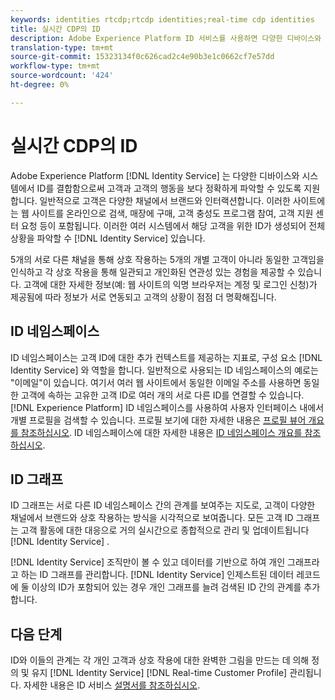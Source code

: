 ```yaml
---
keywords: identities rtcdp;rtcdp identities;real-time cdp identities
title: 실시간 CDP의 ID
description: Adobe Experience Platform ID 서비스를 사용하면 다양한 디바이스와 시스템에서 ID를 결합함으로써 고객과 고객의 행동을 보다 정확하게 파악할 수 있습니다.
translation-type: tm+mt
source-git-commit: 15323134f0c626cad2c4e90b3e1c0662cf7e57dd
workflow-type: tm+mt
source-wordcount: '424'
ht-degree: 0%

---
```



# 실시간 CDP의 ID

Adobe Experience Platform [!DNL Identity Service] 는 다양한 디바이스와 시스템에서 ID를 결합함으로써 고객과 고객의 행동을 보다 정확하게 파악할 수 있도록 지원합니다. 일반적으로 고객은 다양한 채널에서 브랜드와 인터랙션합니다. 이러한 사이트에는 웹 사이트를 온라인으로 검색, 매장에 구매, 고객 충성도 프로그램 참여, 고객 지원 센터 요청 등이 포함됩니다. 이러한 여러 시스템에서 해당 고객을 위한 ID가 생성되어 전체 상황을 파악할 수 [!DNL Identity Service] 있습니다.

5개의 서로 다른 채널을 통해 상호 작용하는 5개의 개별 고객이 아니라 동일한 고객임을 인식하고 각 상호 작용을 통해 일관되고 개인화된 연관성 있는 경험을 제공할 수 있습니다. 고객에 대한 자세한 정보(예: 웹 사이트의 익명 브라우저는 계정 및 로그인 신청)가 제공됨에 따라 정보가 서로 연동되고 고객의 상황이 점점 더 명확해집니다.

## ID 네임스페이스

ID 네임스페이스는 고객 ID에 대한 추가 컨텍스트를 제공하는 지표로, 구성 요소 [!DNL Identity Service] 와 역할을 합니다. 일반적으로 사용되는 ID 네임스페이스의 예로는 &quot;이메일&quot;이 있습니다. 여기서 여러 웹 사이트에서 동일한 이메일 주소를 사용하면 동일한 고객에 속하는 고유한 고객 ID로 여러 개의 서로 다른 ID를 연결할 수 있습니다. [!DNL Experience Platform] ID 네임스페이스를 사용하여 사용자 인터페이스 내에서 개별 프로필을 검색할 수 있습니다. 프로필 보기에 대한 자세한 내용은 [프로필 뷰어 개요를 참조하십시오](/help/rtcdp/profile/profile-viewer.md). ID 네임스페이스에 대한 자세한 내용은 [ID 네임스페이스 개요를 참조하십시오](../../identity-service/namespaces.md).

## ID 그래프

ID 그래프는 서로 다른 ID 네임스페이스 간의 관계를 보여주는 지도로, 고객이 다양한 채널에서 브랜드와 상호 작용하는 방식을 시각적으로 보여줍니다. 모든 고객 ID 그래프는 고객 활동에 대한 대응으로 거의 실시간으로 종합적으로 관리 및 업데이트됩니다 [!DNL Identity Service] .

[!DNL Identity Service] 조직만이 볼 수 있고 데이터를 기반으로 하여 개인 그래프라고 하는 ID 그래프를 관리합니다. [!DNL Identity Service] 인제스트된 데이터 레코드에 둘 이상의 ID가 포함되어 있는 경우 개인 그래프를 늘려 검색된 ID 간의 관계를 추가합니다.

## 다음 단계

ID와 이들의 관계는 각 개인 고객과 상호 작용에 대한 완벽한 그림을 만드는 데 의해 정의 및 유지 [!DNL Identity Service] [!DNL Real-time Customer Profile] 관리됩니다. 자세한 내용은 ID 서비스 [설명서를 참조하십시오](../../identity-service/home.md).